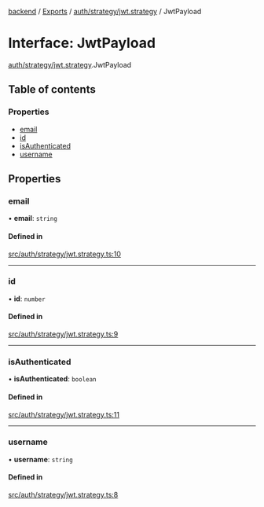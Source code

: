 [backend](../README.md) / [Exports](../modules.md) / [auth/strategy/jwt.strategy](../modules/auth_strategy_jwt_strategy.md) / JwtPayload

# Interface: JwtPayload

[auth/strategy/jwt.strategy](../modules/auth_strategy_jwt_strategy.md).JwtPayload

## Table of contents

### Properties

- [email](auth_strategy_jwt_strategy.JwtPayload.md#email)
- [id](auth_strategy_jwt_strategy.JwtPayload.md#id)
- [isAuthenticated](auth_strategy_jwt_strategy.JwtPayload.md#isauthenticated)
- [username](auth_strategy_jwt_strategy.JwtPayload.md#username)

## Properties

### email

• **email**: `string`

#### Defined in

[src/auth/strategy/jwt.strategy.ts:10](https://github.com/GQDeltex/ft_transcendence/blob/95a7401/backend/src/auth/strategy/jwt.strategy.ts#L10)

___

### id

• **id**: `number`

#### Defined in

[src/auth/strategy/jwt.strategy.ts:9](https://github.com/GQDeltex/ft_transcendence/blob/95a7401/backend/src/auth/strategy/jwt.strategy.ts#L9)

___

### isAuthenticated

• **isAuthenticated**: `boolean`

#### Defined in

[src/auth/strategy/jwt.strategy.ts:11](https://github.com/GQDeltex/ft_transcendence/blob/95a7401/backend/src/auth/strategy/jwt.strategy.ts#L11)

___

### username

• **username**: `string`

#### Defined in

[src/auth/strategy/jwt.strategy.ts:8](https://github.com/GQDeltex/ft_transcendence/blob/95a7401/backend/src/auth/strategy/jwt.strategy.ts#L8)

